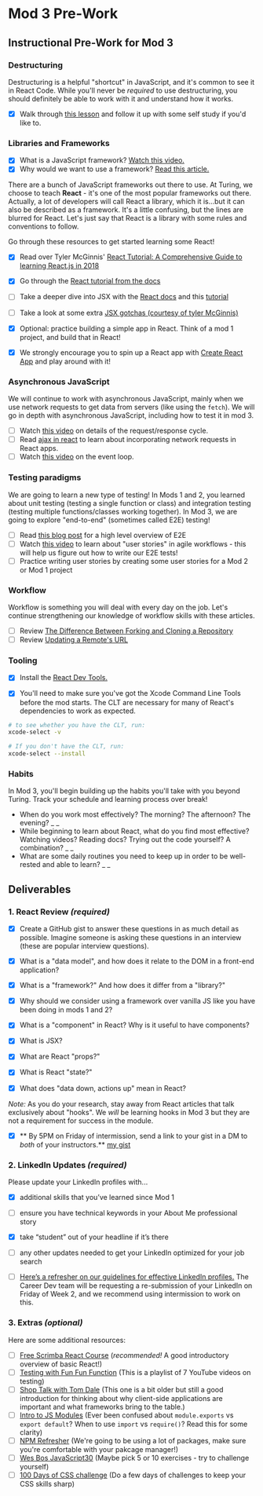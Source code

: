 # Mod 3 Pre-Work

## Instructional Pre-Work for Mod 3

### Destructuring
Destructuring is a helpful "shortcut" in JavaScript, and it's common to see it in React Code. While you'll never be *required* to use destructuring, you should definitely be able to work with it and understand how it works. 
- [x] Walk through [this lesson](https://frontend.turing.edu/lessons/module-2/intro-to-destructuring.html) and follow it up with some self study if you'd like to.

### Libraries and Frameworks

* [x] What is a JavaScript framework? [Watch this video.](https://www.youtube.com/watch?v=sXA1zpv4DhA)
* [x] Why would we want to use a framework? [Read this article.](https://medium.com/dailyjs/the-deepest-reason-why-modern-javascript-frameworks-exist-933b86ebc445)

There are a bunch of JavaScript frameworks out there to use. At Turing, we choose to teach **React** - it's one of the most popular frameworks out there. Actually, a lot of developers will call React a library, which it is...but it can also be described as a framework. It's a little confusing, but the lines are blurred for React. Let's just say that React is a library with some rules and conventions to follow.

Go through these resources to get started learning some React!

* [x] Read over Tyler McGinnis' [React Tutorial: A Comprehensive Guide to learning React.js in 2018](https://tylermcginnis.com/reactjs-tutorial-a-comprehensive-guide-to-building-apps-with-react/)
* [x] Go through the [React tutorial from the docs](https://reactjs.org/tutorial/tutorial.html)
* [ ] Take a deeper dive into JSX with the [React docs](https://reactjs.org/docs/introducing-jsx.html) and this [tutorial](https://flaviocopes.com/jsx/)
* [ ] Take a look at some extra [JSX gotchas (courtesy of tyler McGinnis)](https://ui.dev/jsx/)
* [x] Optional: practice building a simple app in React. Think of a mod 1 project, and build that in React!

* [x] We strongly encourage you to spin up a React app with [Create React App](https://create-react-app.dev/) and play around with it!

### Asynchronous JavaScript

We will continue to work with asynchronous JavaScript, mainly when we use network requests to get data from servers (like using the `fetch`). We will go in depth with asynchronous JavaScript, including how to test it in mod 3.

* [ ] Watch [this video](https://www.youtube.com/watch?v=eesqK59rhGA) on details of the request/response cycle.
* [ ] Read [ajax in react](https://reactjs.org/docs/faq-ajax.html) to learn about incorporating network requests in React apps.
* [ ] Watch [this video](https://www.youtube.com/watch?v=8aGhZQkoFbQ) on the event loop.

### Testing paradigms

We are going to learn a new type of testing! In Mods 1 and 2, you learned about unit testing (testing a single function or class) and integration testing (testing multiple functions/classes working together). In Mod 3, we are going to explore "end-to-end" (sometimes called E2E) testing!

* [ ] Read [this blog post](https://www.guru99.com/end-to-end-testing.html) for a high level overview of E2E
* [ ] Watch [this video](https://youtu.be/Fw98L-kcRpc) to learn about "user stories" in agile workflows - this will help us figure out how to write our E2E tests!
* [ ] Practice writing user stories by creating some user stories for a Mod 2 or Mod 1 project

### Workflow

Workflow is something you will deal with every day on the job. Let's continue strengthening our knowledge of workflow skills with these articles.

* [ ] Review [The Difference Between Forking and Cloning a Repository](https://github.community/t5/Support-Series/The-difference-between-forking-and-cloning-a-repository/ba-p/1372)
* [ ] Review [Updating a Remote's URL](https://help.github.com/en/articles/changing-a-remotes-url)

### Tooling 

* [x] Install the [React Dev Tools.](https://chrome.google.com/webstore/detail/react-developer-tools/fmkadmapgofadopljbjfkapdkoienihi?hl=en)

* [x] You'll need to make sure you've got the Xcode Command Line Tools before the mod starts. The CLT are necessary for many of React's dependencies to work as expected. 

```bash
# to see whether you have the CLT, run:
xcode-select -v

# If you don't have the CLT, run:
xcode-select --install

```

### Habits

In Mod 3, you'll begin building up the habits you'll take with you beyond Turing. Track your schedule and learning process over break! 

- When do you work most effectively? The morning? The afternoon? The evening? 
_ _
- While beginning to learn about React, what do you find most effective? Watching videos? Reading docs? Trying out the code yourself? A combination?
_ _
- What are some daily routines you need to keep up in order to be well-rested and able to learn?
_ _

## Deliverables 

### 1. React Review *(required)*
* [x] Create a GitHub gist to answer these questions in as much detail as possible. Imagine someone is asking these questions in an interview (these are popular interview questions).

* [x] What is a "data model", and how does it relate to the DOM in a front-end application?
* [x] What is a "framework?" And how does it differ from a "library?"
* [x] Why should we consider using a framework over vanilla JS like you have been doing in mods 1 and 2?
* [x] What is a "component" in React? Why is it useful to have components?
* [x] What is JSX?
* [x] What are React "props?"
* [x] What is React "state?"
* [x] What does "data down, actions up" mean in React?

_Note:_ As you do your research, stay away from React articles that talk exclusively about "hooks". We _will_ be learning hooks in Mod 3 but they are not a requirement for success in the module.

* [x] ** By 5PM on Friday of intermission, send a link to your gist in a DM to _both_ of your instructors.**
[my gist](https://gist.github.com/n0land0/b26f93b9e6b7ee481b7592dc1ace6b45)

### 2. LinkedIn Updates *(required)*
Please update your LinkedIn profiles with...  
* [x] additional skills that you’ve learned since Mod 1
* [ ] ensure you have technical keywords in your About Me professional story
* [x] take “student” out of your headline if it’s there 
* [ ] any other updates needed to get your LinkedIn optimized for your job search  


* [ ] [Here’s a refresher on our guidelines for effective LinkedIn profiles.](https://careerdev.turing.edu/resources/branding_resources) The Career Dev team will be requesting a re-submission of your LinkedIn on Friday of Week 2, and we recommend using intermission to work on this.

### 3. Extras *(optional)*

Here are some additional resources:

- [ ] [Free Scrimba React Course](https://scrimba.com/learn/learnreact) (*recommended!* A good introductory overview of basic React!)
- [ ] [Testing with Fun Fun Function](https://www.youtube.com/playlist?list=PL0zVEGEvSaeF_zoW9o66wa_UCNE3a7BEr) (This is a playlist of 7 YouTube videos on testing)
- [ ] [Shop Talk with Tom Dale](http://shoptalkshow.com/episodes/147-tom-dale/) (This one is a bit older but still a good introduction for thinking about why client-side applications are important and what frameworks bring to the table.)
- [ ] [Intro to JS Modules](https://tylermcginnis.com/javascript-modules-iifes-commonjs-esmodules/) (Ever been confused about `module.exports` vs `export default`? When to use `import` vs `require()`? Read this for some clarity)
- [ ] [NPM Refresher](https://ui.dev/npm/) (We're going to be using a lot of packages, make sure you're comfortable with your pakcage manager!)
- [ ] [Wes Bos JavaScript30](https://javascript30.com) (Maybe pick 5 or 10 exercises - try to challenge yourself)
- [ ] [100 Days of CSS challenge](https://100dayscss.com/) (Do a few days of challenges to keep your CSS skills sharp)

